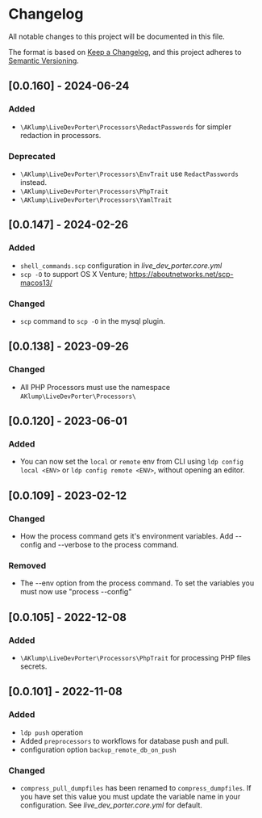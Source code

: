 <!--
id: changelog
tags: ''
-->

# Changelog

All notable changes to this project will be documented in this file.

The format is based on [Keep a Changelog](https://keepachangelog.com/en/1.0.0/), and this project adheres to [Semantic Versioning](https://semver.org/spec/v2.0.0.html).

## [0.0.160] - 2024-06-24

### Added

- `\AKlump\LiveDevPorter\Processors\RedactPasswords` for simpler redaction in processors.

### Deprecated

- `\AKlump\LiveDevPorter\Processors\EnvTrait` use `RedactPasswords` instead.
- `\AKlump\LiveDevPorter\Processors\PhpTrait`
- `\AKlump\LiveDevPorter\Processors\YamlTrait`

## [0.0.147] - 2024-02-26

### Added

- `shell_commands.scp` configuration in _live_dev_porter.core.yml_
- `scp -O` to support OS X Venture; https://aboutnetworks.net/scp-macos13/

### Changed

- `scp` command to `scp -O` in the mysql plugin.

## [0.0.138] - 2023-09-26

### Changed

- All PHP Processors must use the namespace `AKlump\LiveDevPorter\Processors\`

## [0.0.120] - 2023-06-01

### Added

- You can now set the `local` or `remote` env from CLI using `ldp config local <ENV>` or `ldp config remote <ENV>`, without opening an editor.

## [0.0.109] - 2023-02-12

### Changed

- How the process command gets it's environment variables. Add --config and --verbose to the process command.

### Removed

- The --env option from the process command. To set the variables you must now use "process --config"

## [0.0.105] - 2022-12-08

### Added

- `\AKlump\LiveDevPorter\Processors\PhpTrait` for processing PHP files secrets.

## [0.0.101] - 2022-11-08

### Added

- `ldp push` operation
- Added `preprocessors` to workflows for database push and pull.
- configuration option `backup_remote_db_on_push`

### Changed

- `compress_pull_dumpfiles` has been renamed to `compress_dumpfiles`. If you have set this value you must update the variable name in your configuration. See _live_dev_porter.core.yml_ for default.
